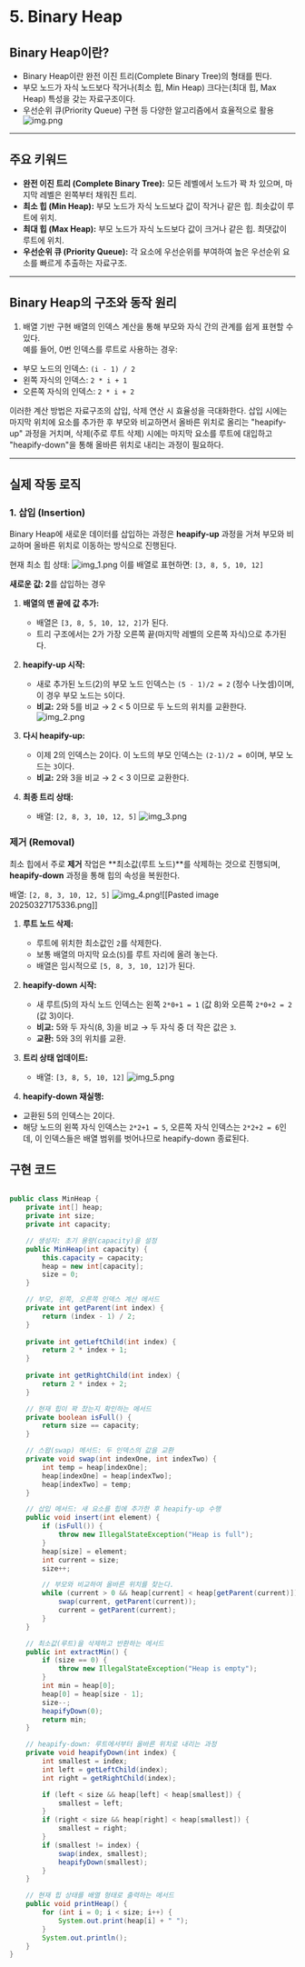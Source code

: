 # 5. Binary Heap


## Binary Heap이란?

- Binary Heap이란 완전 이진 트리(Complete Binary Tree)의 형태를 띈다.
- 부모 노드가 자식 노드보다 작거나(최소 힙, Min Heap) 크다는(최대 힙, Max Heap) 특성을 갖는 자료구조이다.
- 우선순위 큐(Priority Queue) 구현 등 다양한 알고리즘에서 효율적으로 활용
  ![img.png](img.png)
---

## 주요 키워드

- **완전 이진 트리 (Complete Binary Tree):** 모든 레벨에서 노드가 꽉 차 있으며, 마지막 레벨은 왼쪽부터 채워진 트리.
- **최소 힙 (Min Heap):** 부모 노드가 자식 노드보다 값이 작거나 같은 힙. 최솟값이 루트에 위치.
- **최대 힙 (Max Heap):** 부모 노드가 자식 노드보다 값이 크거나 같은 힙. 최댓값이 루트에 위치.
- **우선순위 큐 (Priority Queue):** 각 요소에 우선순위를 부여하여 높은 우선순위 요소를 빠르게 추출하는 자료구조.

---

## Binary Heap의 구조와 동작 원리
1. 배열 기반 구현
   배열의 인덱스 계산을 통해 부모와 자식 간의 관계를 쉽게 표현할 수 있다.  
   예를 들어, 0번 인덱스를 루트로 사용하는 경우:

- 부모 노드의 인덱스: `(i - 1) / 2`
- 왼쪽 자식의 인덱스: `2 * i + 1`
- 오른쪽 자식의 인덱스: `2 * i + 2`

이러한 계산 방법은 자료구조의 삽입, 삭제 연산 시 효율성을 극대화한다. 삽입 시에는 마지막 위치에 요소를 추가한 후 부모와 비교하면서 올바른 위치로 올리는 "heapify-up" 과정을 거치며, 삭제(주로 루트 삭제) 시에는 마지막 요소를 루트에 대입하고 "heapify-down"을 통해 올바른 위치로 내리는 과정이 필요하다.

---
## 실제 작동 로직
### 1. 삽입 (Insertion)
Binary Heap에 새로운 데이터를 삽입하는 과정은 **heapify-up** 과정을 거쳐 부모와 비교하며 올바른 위치로 이동하는 방식으로 진행된다.

현재 최소 힙 상태:
![img_1.png](img_1.png)
이를 배열로 표현하면: `[3, 8, 5, 10, 12]`

**새로운 값: 2**를 삽입하는 경우

1. **배열의 맨 끝에 값 추가:**
    - 배열은 `[3, 8, 5, 10, 12, 2]`가 된다.
    - 트리 구조에서는 2가 가장 오른쪽 끝(마지막 레벨의 오른쪽 자식)으로 추가된다.
2. **heapify-up 시작:**
    - 새로 추가된 노드(2)의 부모 노드 인덱스는 `(5 - 1)/2 = 2` (정수 나눗셈)이며, 이 경우 부모 노드는 `5`이다.
    - **비교:** 2와 5를 비교 → 2 < 5 이므로 두 노드의 위치를 교환한다.
      ![img_2.png](img_2.png)
3.  **다시 heapify-up:**
    - 이제 2의 인덱스는 2이다. 이 노드의 부모 인덱스는 `(2-1)/2 = 0`이며, 부모 노드는 `3`이다.
    - **비교:** 2와 3을 비교 → 2 < 3 이므로 교환한다.

4. **최종 트리 상태:**
    - 배열: `[2, 8, 3, 10, 12, 5]`
    ![img_3.png](img_3.png)
### 제거 (Removal)

최소 힙에서 주로 **제거** 작업은 **최소값(루트 노드)**를 삭제하는 것으로 진행되며, **heapify-down** 과정을 통해 힙의 속성을 복원한다.

배열: `[2, 8, 3, 10, 12, 5]`
![img_4.png](img_4.png)![[Pasted image 20250327175336.png]]

1. **루트 노드 삭제:**
    - 루트에 위치한 최소값인 `2`를 삭제한다.
    - 보통 배열의 마지막 요소(`5`)를 루트 자리에 올려 놓는다.
    - 배열은 임시적으로 `[5, 8, 3, 10, 12]`가 된다.

2. **heapify-down 시작:**
    - 새 루트(5)의 자식 노드 인덱스는 왼쪽 `2*0+1 = 1` (값 8)와 오른쪽 `2*0+2 = 2` (값 3)이다.
    - **비교:** 5와 두 자식(8, 3)을 비교 → 두 자식 중 더 작은 값은 `3`.
    - **교환:** 5와 3의 위치를 교환.

3. **트리 상태 업데이트:**
    - 배열: `[3, 8, 5, 10, 12]`
    ![img_5.png](img_5.png)
4. **heapify-down 재실행:**
- 교환된 5의 인덱스는 2이다.
- 해당 노드의 왼쪽 자식 인덱스는 `2*2+1 = 5`, 오른쪽 자식 인덱스는 `2*2+2 = 6`인데, 이 인덱스들은 배열 범위를 벗어나므로 heapify-down 종료된다.

## 구현 코드

```java

public class MinHeap {
    private int[] heap;
    private int size;
    private int capacity;

    // 생성자: 초기 용량(capacity)을 설정
    public MinHeap(int capacity) {
        this.capacity = capacity;
        heap = new int[capacity];
        size = 0;
    }

    // 부모, 왼쪽, 오른쪽 인덱스 계산 메서드
    private int getParent(int index) {
        return (index - 1) / 2;
    }
    
    private int getLeftChild(int index) {
        return 2 * index + 1;
    }
    
    private int getRightChild(int index) {
        return 2 * index + 2;
    }

    // 현재 힙이 꽉 찼는지 확인하는 메서드
    private boolean isFull() {
        return size == capacity;
    }

    // 스왑(swap) 메서드: 두 인덱스의 값을 교환
    private void swap(int indexOne, int indexTwo) {
        int temp = heap[indexOne];
        heap[indexOne] = heap[indexTwo];
        heap[indexTwo] = temp;
    }

    // 삽입 메서드: 새 요소를 힙에 추가한 후 heapify-up 수행
    public void insert(int element) {
        if (isFull()) {
            throw new IllegalStateException("Heap is full");
        }
        heap[size] = element;
        int current = size;
        size++;

        // 부모와 비교하여 올바른 위치를 찾는다.
        while (current > 0 && heap[current] < heap[getParent(current)]) {
            swap(current, getParent(current));
            current = getParent(current);
        }
    }

    // 최소값(루트)을 삭제하고 반환하는 메서드
    public int extractMin() {
        if (size == 0) {
            throw new IllegalStateException("Heap is empty");
        }
        int min = heap[0];
        heap[0] = heap[size - 1];
        size--;
        heapifyDown(0);
        return min;
    }

    // heapify-down: 루트에서부터 올바른 위치로 내리는 과정
    private void heapifyDown(int index) {
        int smallest = index;
        int left = getLeftChild(index);
        int right = getRightChild(index);

        if (left < size && heap[left] < heap[smallest]) {
            smallest = left;
        }
        if (right < size && heap[right] < heap[smallest]) {
            smallest = right;
        }
        if (smallest != index) {
            swap(index, smallest);
            heapifyDown(smallest);
        }
    }

    // 현재 힙 상태를 배열 형태로 출력하는 메서드
    public void printHeap() {
        for (int i = 0; i < size; i++) {
            System.out.print(heap[i] + " ");
        }
        System.out.println();
    }
}

```
